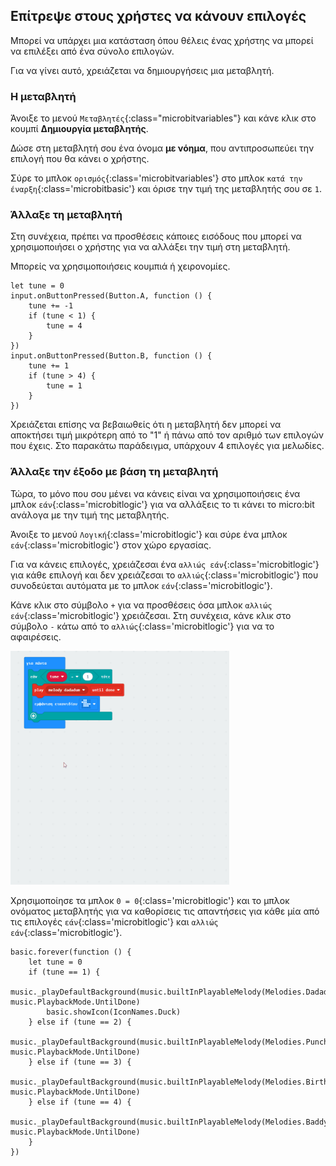 ## Επίτρεψε στους χρήστες να κάνουν επιλογές

Μπορεί να υπάρχει μια κατάσταση όπου θέλεις ένας χρήστης να μπορεί να επιλέξει από ένα σύνολο επιλογών.

Για να γίνει αυτό, χρειάζεται να δημιουργήσεις μια μεταβλητή.

### Η μεταβλητή

Άνοιξε το μενού `Μεταβλητές`{:class="microbitvariables"} και κάνε κλικ στο κουμπί **Δημιουργία μεταβλητής**.

Δώσε στη μεταβλητή σου ένα όνομα **με νόημα**, που αντιπροσωπεύει την επιλογή που θα κάνει ο χρήστης.

Σύρε το μπλοκ `ορισμός`{:class='microbitvariables'} στο μπλοκ `κατά την έναρξη`{:class='microbitbasic'} και όρισε την τιμή της μεταβλητής σου σε `1`.

### Άλλαξε τη μεταβλητή

Στη συνέχεια, πρέπει να προσθέσεις κάποιες εισόδους που μπορεί να χρησιμοποιήσει ο χρήστης για να αλλάξει την τιμή στη μεταβλητή.

Μπορείς να χρησιμοποιήσεις κουμπιά ή χειρονομίες.

```microbit
let tune = 0
input.onButtonPressed(Button.A, function () {
    tune += -1
    if (tune < 1) {
        tune = 4
    }
})
input.onButtonPressed(Button.B, function () {
    tune += 1
    if (tune > 4) {
        tune = 1
    }
})
```

Χρειάζεται επίσης να βεβαιωθείς ότι η μεταβλητή δεν μπορεί να αποκτήσει τιμή μικρότερη από το "1" ή πάνω από τον αριθμό των επιλογών που έχεις. Στο παρακάτω παράδειγμα, υπάρχουν 4 επιλογές για μελωδίες.

### Άλλαξε την έξοδο με βάση τη μεταβλητή

Τώρα, το μόνο που σου μένει να κάνεις είναι να χρησιμοποιήσεις ένα μπλοκ `εάν`{:class='microbitlogic'} για να αλλάξεις το τι κάνει το micro:bit ανάλογα με την τιμή της μεταβλητής.

Άνοιξε το μενού `Λογική`{:class='microbitlogic'} και σύρε ένα μπλοκ `εάν`{:class='microbitlogic'} στον χώρο εργασίας.

Για να κάνεις επιλογές, χρειάζεσαι ένα `αλλιώς εάν`{:class='microbitlogic'} για κάθε επιλογή και δεν χρειάζεσαι το `αλλιώς`{:class='microbitlogic'} που συνοδεύεται αυτόματα με το μπλοκ `εάν`{:class='microbitlogic'}.

Κάνε κλικ στο σύμβολο `+` για να προσθέσεις όσα μπλοκ `αλλιώς εάν`{:class='microbitlogic'} χρειάζεσαι. Στη συνέχεια, κάνε κλικ στο σύμβολο `-` κάτω από το `αλλιώς`{:class='microbitlogic'} για να το αφαιρέσεις.

<img src="images/elseif-blocks.gif" alt="An animation showing the + symbol being used to add three 'else if' sections. Finally, the 'else' is removed from the end by clicking the '-' symbol next to it." width="350"/>

Χρησιμοποίησε τα μπλοκ `0 = 0`{:class='microbitlogic'} και το μπλοκ ονόματος μεταβλητής για να καθορίσεις τις απαντήσεις για κάθε μία από τις επιλογές `εάν`{:class='microbitlogic'} και `αλλιώς εάν`{:class='microbitlogic'}.

```microbit
basic.forever(function () {
    let tune = 0
    if (tune == 1) {
        music._playDefaultBackground(music.builtInPlayableMelody(Melodies.Dadadadum), music.PlaybackMode.UntilDone)
        basic.showIcon(IconNames.Duck)
    } else if (tune == 2) {
        music._playDefaultBackground(music.builtInPlayableMelody(Melodies.Punchline), music.PlaybackMode.UntilDone)
    } else if (tune == 3) {
        music._playDefaultBackground(music.builtInPlayableMelody(Melodies.Birthday), music.PlaybackMode.UntilDone)
    } else if (tune == 4) {
        music._playDefaultBackground(music.builtInPlayableMelody(Melodies.Baddy), music.PlaybackMode.UntilDone)
    }
})
```
